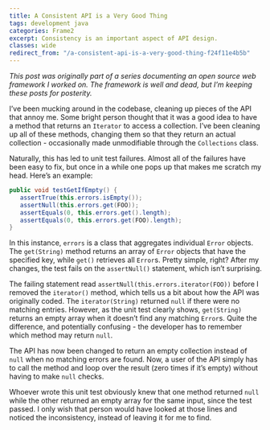 ```yaml
---
title: A Consistent API is a Very Good Thing
tags: development java
categories: Frame2
excerpt: Consistency is an important aspect of API design.
classes: wide
redirect_from: "/a-consistent-api-is-a-very-good-thing-f24f11e4b5b"
---
```


_This post was originally part of a series documenting an open source web framework I worked on. The framework is well and dead, but I’m keeping these posts for posterity._

I’ve been mucking around in the codebase, cleaning up pieces of the API that annoy me. Some bright person thought that it was a good idea to have a method that returns an `Iterator` to access a collection. I’ve been cleaning up all of these methods, changing them so that they return an actual collection - occasionally made unmodifiable through the `Collections` class.

Naturally, this has led to unit test failures. Almost all of the failures have been easy to fix, but once in a while one pops up that makes me scratch my head. Here’s an example:

```java
public void testGetIfEmpty() {
   assertTrue(this.errors.isEmpty());
   assertNull(this.errors.get(FOO));
   assertEquals(0, this.errors.get().length);
   assertEquals(0, this.errors.get(FOO).length);
}
```

In this instance, `errors` is a class that aggregates individual `Error` objects. The `get(String)` method returns an array of `Error` objects that have the specified key, while `get()` retrieves all `Error`s. Pretty simple, right? After my changes, the test fails on the `assertNull()` statement, which isn’t surprising.

The failing statement read `assertNull(this.errors.iterator(FOO))` before I removed the `iterator()` method, which tells us a bit about how the API was originally coded. The `iterator(String)` returned `null` if there were no matching entries. However, as the unit test clearly shows, `get(String)` returns an empty array when it doesn’t find any matching `Error`s. Quite the difference, and potentially confusing - the developer has to remember which method may return `null`.

The API has now been changed to return an empty collection instead of `null` when no matching errors are found. Now, a user of the API simply has to call the method and loop over the result (zero times if it’s empty) without having to make `null` checks.

Whoever wrote this unit test obviously knew that one method returned `null` while the other returned an empty array for the same input, since the test passed. I only wish that person would have looked at those lines and noticed the inconsistency, instead of leaving it for me to find.
